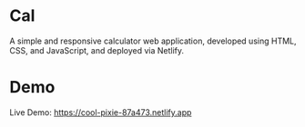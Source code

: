 # Cal
A simple and responsive calculator web application, developed using HTML, CSS, and JavaScript, and deployed via Netlify.

# Demo
Live Demo: https://cool-pixie-87a473.netlify.app

